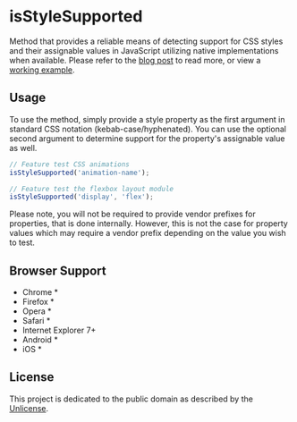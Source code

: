 # isStyleSupported

Method that provides a reliable means of detecting support for CSS styles and their assignable values in JavaScript utilizing native implementations when available. Please refer to the [blog post](http://www.ryanmorr.com/detecting-css-style-support) to read more, or view a [working example](http://ryanmorr.github.io/demos/is-style-supported/).

## Usage

To use the method, simply provide a style property as the first argument in standard CSS notation (kebab-case/hyphenated). You can use the optional second argument to determine support for the property's assignable value as well. 

```javascript
// Feature test CSS animations
isStyleSupported('animation-name');

// Feature test the flexbox layout module
isStyleSupported('display', 'flex');
```

Please note, you will not be required to provide vendor prefixes for properties, that is done internally. However, this is not the case for property values which may require a vendor prefix depending on the value you wish to test.

## Browser Support

* Chrome *
* Firefox *
* Opera *
* Safari *
* Internet Explorer 7+
* Android *
* iOS *

## License

This project is dedicated to the public domain as described by the [Unlicense](http://unlicense.org/).
